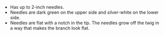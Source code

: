 * Has up to 2-inch needles.
* Needles are dark green on the upper side and silver-white on the lower side.
* Needles are flat with a notch in the tip. The needles grow off the twig in a way that makes the branch look flat.
